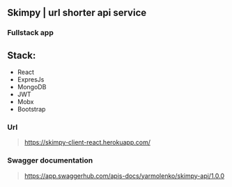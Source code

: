 ## Skimpy | url shorter api service

### Fullstack app

## Stack:
* React
* ExpresJs
* MongoDB
* JWT
* Mobx
* Bootstrap

### Url
> https://skimpy-client-react.herokuapp.com/

### Swagger documentation
> https://app.swaggerhub.com/apis-docs/yarmolenko/skimpy-api/1.0.0
